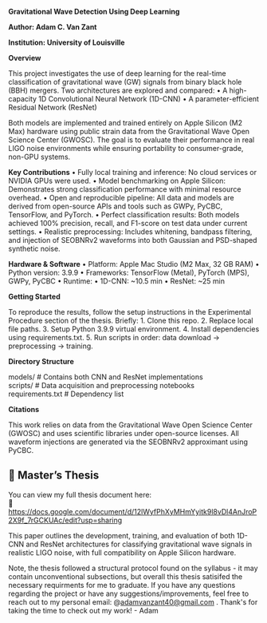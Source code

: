 **Gravitational Wave Detection Using Deep Learning**

**Author: Adam C. Van Zant**

**Institution: University of Louisville**

**Overview**

This project investigates the use of deep learning for the real-time classification of gravitational wave (GW) signals from binary black hole (BBH) mergers. Two architectures are explored and compared:
	•	A high-capacity 1D Convolutional Neural Network (1D-CNN)
	•	A parameter-efficient Residual Network (ResNet)

Both models are implemented and trained entirely on Apple Silicon (M2 Max) hardware using public strain data from the Gravitational Wave Open Science Center (GWOSC). The goal is to evaluate their performance in real LIGO noise environments while ensuring portability to consumer-grade, non-GPU systems.

**Key Contributions**
	•	Fully local training and inference: No cloud services or NVIDIA GPUs were used.
	•	Model benchmarking on Apple Silicon: Demonstrates strong classification performance with minimal resource overhead.
	•	Open and reproducible pipeline: All data and models are derived from open-source APIs and tools such as GWPy, PyCBC, TensorFlow, and PyTorch.
	•	Perfect classification results: Both models achieved 100% precision, recall, and F1-score on test data under current settings.
	•	Realistic preprocessing: Includes whitening, bandpass filtering, and injection of SEOBNRv2 waveforms into both Gaussian and PSD-shaped synthetic noise.

**Hardware & Software**
	•	Platform: Apple Mac Studio (M2 Max, 32 GB RAM)
	•	Python version: 3.9.9
	•	Frameworks: TensorFlow (Metal), PyTorch (MPS), GWPy, PyCBC
	•	Runtime:
	•	1D-CNN: ~10.5 min
	•	ResNet: ~25 min

**Getting Started**

To reproduce the results, follow the setup instructions in the Experimental Procedure section of the thesis. Briefly:
	1.	Clone this repo.
	2.	Replace local file paths.
	3.	Setup Python 3.9.9 virtual environment.
	4.	Install dependencies using requirements.txt.
	5.	Run scripts in order: data download → preprocessing → training.

**Directory Structure**

 models/                   # Contains both CNN and ResNet implementations  
scripts/                  # Data acquisition and preprocessing notebooks  
requirements.txt          # Dependency list  


**Citations**


This work relies on data from the Gravitational Wave Open Science Center (GWOSC) and uses scientific libraries under open-source licenses. All waveform injections are generated via the SEOBNRv2 approximant using PyCBC.

## 📄 Master’s Thesis

You can view my full thesis document here:  
🔗 https://docs.google.com/document/d/12lWyfPhXyMHmYyitk9l8vDl4AnJroP2X9f_7rGCKUAc/edit?usp=sharing

This paper outlines the development, training, and evaluation of both 1D-CNN and ResNet architectures for classifying gravitational wave signals in realistic LIGO noise, with full compatibility on Apple Silicon hardware.

Note, the thesis followed a structural protocol found on the syllabus - it may contain unconventional subsections, but overall this thesis satisifed the necessary requirments for me to graduate. If you have any questions regarding the project or have any suggestions/improvements, feel free to reach out to my personal email: @adamvanzant40@gmail.com . Thank's for taking the time to check out my work! - Adam
